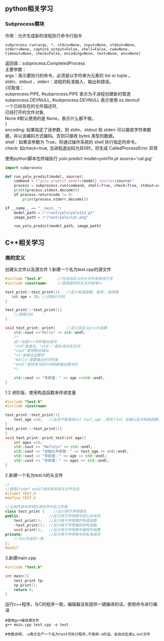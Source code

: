 ## python相关学习
### Subprocess模块
作用：允许生成新的进程执行命令行指令<br>
```shell
subprocess.run(args, *, stdin=None, input=None, stdout=None, stderr=None, capture_output=False, shell=False, cwd=None, timeout=None, check=False, encoding=None, text=None, env=None)
```
返回值：subprocess.CompletedProcess<br>
主要参数：<br>
args：表示要执行的命令。必须是以字符串为元素的 list or tuple 。<br>
stdin、stdout 、stderr：进程的标准输入、输出和错误。<br>
{可取值：<br>
subprocess.PIPE,      #subprocess.PIPE 表示为子进程创建新的管道<br>
subprocess.DEVNULL,   #subprocess.DEVNULL 表示使用 os.devnull<br>
一个已经存在的文件描述符, <br>
已经打开的文件对象,<br>
None                  #默认使用的是 None，表示什么都不做。<br>
}<br>
encoding: 如果指定了该参数，则 stdin、stdout 和 stderr 可以接收字符串数据，并以该编码方式编码。否则只接收 bytes 类型的数据。<br>
shell：如果该参数为 True，将通过操作系统的 shell 执行指定的命令。<br>
check: 如check=true, 当进程退出码为非0时，将生成 CalledProcessError 异常<br>

使用python脚本在终端执行 <fron color=Blue>yolo predict model=yolo11n.pt source='cat.jpg'</font><br>
```python
import subprocess

def run_yolo_predict(model, source):
    command = f"yolo predict model={model} source={source}"
    process = subprocess.run(command, shell=True, check=True, stdout=subprocess.PIPE, stderr=subprocess.PIPE)
    print(process.stdout.decode())
    if process.returncode != 0:
        print(process.stderr.decode())

if __name__ == "__main__":
    model_path = r"/root/yolo/yolo11n.pt"  
    image_path = r"/root/yolo/cat.png"    

    run_yolo_predict(model_path, image_path)
```



## C++相关学习
### 类的定义

创建头文件以及源文件
1.新建一个名为test.cpp的源文件
```cpp
#include "test.h"       //包含自定义的头文件使用双引号
#include <iostream>     //使用提供的头文件使用<>

test_print::test_print(){   //定义构造函数，使用::指明类
   int age = 18; //初始化代码
}

test_print::~test_print(){
    //清理代码
}

void test_print::print{     //定义自定义print函数
    std::cout <<"Hello" << std::endl;
    /*
    这一句是C++中的输出语句
    "std"是类名，"std::"是标准命名空间
    "cout"是控制台输出
    "<<"是输出运算符
    "Hello"是要输出的字符串
    "endl"是结束当前行并刷新输出缓冲区
    */

    std::cout << "年龄是：" << age <<std::endl;
}
```

1.2 进阶版，使用构造函数来传递变量
```cpp
#include "test.h"
#include <iostream>

test_print::test_print(){
    test_age =18;   //此处不能使用int test_age ,使用了int 会被认定为构造函数的局部变量
}
test_print::~test_print(){
}
void test_print::print_test(int age){
    int ages =18;
    std::cout << "Hello\n" << std::endl;
    std::cout << "初始化年龄是：" << test_age << std::endl;
    std::cout << "年龄是：" << age << std::endl;
    std::cout << "年龄是：" << ages << std::endl;
}
```




2.新建一个名为test.h的头文件
```cpp
//
//使用ifndef endif语句来实现头文件包含
#ifndef TEST_H
#define TEST_H

//主体内容中声明在源文件中定义的类
class test_print {    //此行用于声明类名
public:             //此行用于声明类中的公共成员
    test_print();   //此行用于声明类的构造函数
    ~test_print();  //此行用于声明类的析构函数
    void print();   //此行用于声明类中编写的函数
private:            //此行用于声明类中的私有成员
    //与公共成员一致
};
#endif
```

3.新建main.cpp
```cpp
#include "test.h"

int main(){
    test_print tp;
    tp.print();
    return 0;
}
```

运行c++程序，与C的程序一致，编辑器没有提供一键编译的话，使用命令进行编译
```shell
#使用g++编译源文件
g++ main.cpp test.cpp -o test

#参数说明，-o表示生产一个名为test可执行程序,不使用-o的话，会自动生成a.out文件
```